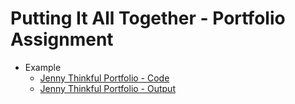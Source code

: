 # Putting It All Together - Portfolio Assignment

* Example
    * [Jenny Thinkful Portfolio - Code](https://repl.it/@thinkful/Portfolio-Jenny-Thinkful-with-Contact-Form)
    * [Jenny Thinkful Portfolio - Output](https://portfolio-jenny-thinkful-with-contact-form--thinkful.repl.co/)